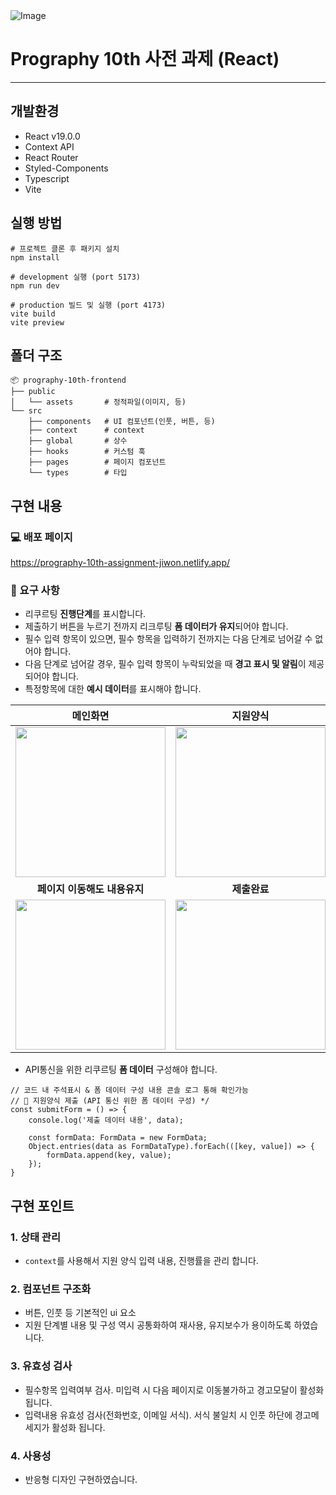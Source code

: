 <br/><br/>
![Image](https://github.com/user-attachments/assets/4bd4f282-7558-462b-8233-27e40215370f)
# Prography 10th 사전 과제 (React)
<hr/>

## 개발환경 
- React v19.0.0
- Context API
- React Router
- Styled-Components
- Typescript
- Vite


## 실행 방법
```
# 프로젝트 클론 후 패키지 설치
npm install

# development 실행 (port 5173)
npm run dev

# production 빌드 및 실행 (port 4173)
vite build
vite preview
```

## 폴더 구조
```
📦 prography-10th-frontend
├── public
│   └── assets       # 정적파일(이미지, 등)
└── src
    ├── components   # UI 컴포넌트(인풋, 버튼, 등)
    ├── context      # context
    ├── global       # 상수
    ├── hooks        # 커스텀 훅
    ├── pages        # 페이지 컴포넌트
    └── types        # 타입
```

## 구현 내용
### 💻 배포 페이지
https://prography-10th-assignment-jiwon.netlify.app/
### 📌 요구 사항
- 리쿠르팅 **진행단계**를 표시합니다.
- 제출하기 버튼을 누르기 전까지 리크루팅  **폼 데이터가 유지**되어야 합니다.
- 필수 입력 항목이 있으면, 필수 항목을 입력하기 전까지는 다음 단계로 넘어갈 수 없어야 합니다.
- 다음 단계로 넘어갈 경우, 필수 입력 항목이 누락되었을 때 **경고 표시 및 알림**이 제공되어야 합니다. 
- 특정항목에 대한 **예시 데이터**를 표시해야 합니다.

|                                                   메인화면                                                    |                                                  지원양식                                                   |                                                  안내모달                                                   |
|:---------------------------------------------------------------------------------------------------------:|:-------------------------------------------------------------------------------------------------------:|:-------------------------------------------------------------------------------------------------------:|
| <img src="https://github.com/user-attachments/assets/3aa49d9e-f95c-406b-8920-2ccf098c8d8e" width="240" /> | <img src="https://github.com/user-attachments/assets/1a0cbc9d-eaf8-45a3-b153-31e06cfd6a74" width="240"> | <img src="https://github.com/user-attachments/assets/53ab7ec6-ea67-4707-b4bb-7ad22130bde6" width="240"> |
|                                             **페이지 이동해도 내용유지**                                             |                                                **제출완료**                                                 |                                              **제출내용 다시보기**                                              |
|  <img src="https://github.com/user-attachments/assets/fe8b3448-2f9e-42a7-a81c-df2a78d4cac5" width="240">  | <img src="https://github.com/user-attachments/assets/4314f87e-efa8-4233-9c28-7f7b60317380" width="240"> | <img src="https://github.com/user-attachments/assets/b5ab40c9-1eb0-4673-9b46-11f042dec431" width="240"> |


- API통신을 위한 리쿠르팅 **폼 데이터** 구성해야 합니다.
```
// 코드 내 주석표시 & 폼 데이터 구성 내용 콘솔 로그 통해 확인가능
// 📌 지원양식 제출 (API 통신 위한 폼 데이터 구성) */
const submitForm = () => {
    console.log('제출 데이터 내용', data);
    
    const formData: FormData = new FormData;
    Object.entries(data as FormDataType).forEach(([key, value]) => {
        formData.append(key, value);
    });
}
```

## 구현 포인트
### 1. 상태 관리
- `context`를 사용해서 지원 양식 입력 내용, 진행률을 관리 합니다.
### 2. 컴포넌트 구조화
- 버튼, 인풋 등 기본적인 ui 요소
- 지원 단계별 내용 및 구성 역시 공통화하여 재사용, 유지보수가 용이하도록 하였습니다.
### 3. 유효성 검사
- 필수항목 입력여부 검사. 미입력 시 다음 페이지로 이동불가하고 경고모달이 활성화 됩니다.
- 입력내용 유효성 검사(전화번호, 이메일 서식). 서식 불일치 시 인풋 하단에 경고메세지가 활성화 됩니다.
### 4. 사용성
- 반응형 디자인 구현하였습니다.